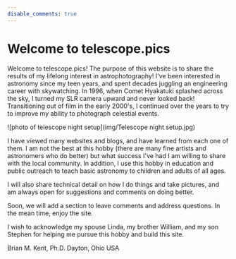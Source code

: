 ```yaml
---
disable_comments: true
---
```


# Welcome to telescope.pics

Welcome to telescope.pics!  The purpose of this website is to share the results of my lifelong interest in astrophotography! I've been interested in astronomy since my teen years, and spent decades juggling an engineering career with skywatching. In 1996, when Comet Hyakatuki splashed across the sky, I turned my SLR camera upward and never looked back! Transitioning out of film in the early 2000's, I continued over the years to try to improve my ability to photograph celestial events.

![photo of telescope night setup](img/Telescope night setup.jpg)


I have viewed many websites and blogs, and have learned from each one of them. I am not the best at this hobby (there are many fine artists and astronomers who do better) but what success I've had I am willing to share with the local community. In addition, I use this hobby in education and public outreach to teach basic astronomy to children and adults of all ages.

I will also share technical detail on how I do things and take pictures, and am always open for suggestions and comments on doing better.

Soon, we will add a section to leave comments and address questions. In the mean time, enjoy the site.

I wish to acknowledge my spouse Linda, my brother William, and my son Stephen for helping me pursue this hobby and build this site.

Brian M. Kent, Ph.D.
Dayton, Ohio USA
